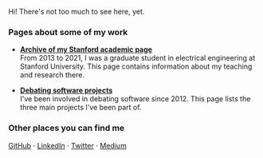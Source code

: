 Hi! There's not too much to see here, yet.

### Pages about some of my work

- **[Archive of my Stanford academic page](stanford/)**<br />
  From 2013 to 2021, I was a graduate student in electrical engineering at Stanford University.
  This page contains information about my teaching and research there.

- **[Debating software projects](debating/)**<br />
  I've been involved in debating software since 2012. This page lists the three main projects I've
  been part of.

### Other places you can find me

[GitHub](https://github.com/czlee) ⋅
[LinkedIn](https://www.linkedin.com/in/czlee/) ⋅
[Twitter](https://twitter.com/czczlee) ⋅
[Medium](https://czlee.medium.com)

